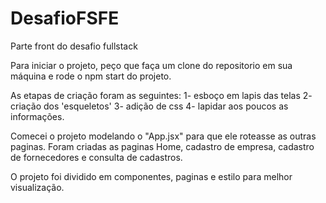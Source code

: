 # DesafioFSFE
Parte front do desafio fullstack

Para iniciar o projeto, peço que faça um clone do repositorio em sua máquina e rode o npm start do projeto.

As etapas de criação foram as seguintes:
1- esboço em lapis das telas
2- criação dos 'esqueletos'
3- adição de css
4- lapidar aos poucos as informações. 

Comecei o projeto modelando o "App.jsx" para que ele roteasse as outras paginas. Foram criadas as paginas Home, cadastro de empresa, cadastro de fornecedores e consulta de cadastros. 

O projeto foi dividido em componentes, paginas e estilo para melhor visualização.
